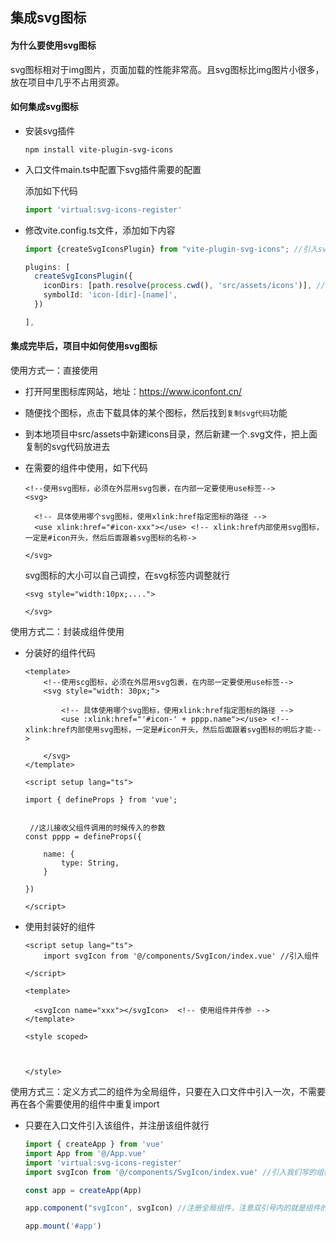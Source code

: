 ## 集成svg图标



#### 为什么要使用svg图标

svg图标相对于img图片，页面加载的性能非常高。且svg图标比img图片小很多，放在项目中几乎不占用资源。





#### 如何集成svg图标



- 安装svg插件

  ```shell
  npm install vite-plugin-svg-icons
  ```



- 入口文件main.ts中配置下svg插件需要的配置

  添加如下代码

  ```typescript
  import 'virtual:svg-icons-register'
  ```

  

- 修改vite.config.ts文件，添加如下内容

  ```typescript
  import {createSvgIconsPlugin} from "vite-plugin-svg-icons"; //引入svg插件暴露出来的createSvgIconsPlugin方法
  
  plugins: [
    createSvgIconsPlugin({
      iconDirs: [path.resolve(process.cwd(), 'src/assets/icons')], //设定svg图标存放的目录为src/assets/icons
      symbolId: 'icon-[dir]-[name]',
    })
  
  ],
  ```



#### 集成完毕后，项目中如何使用svg图标



使用方式一：直接使用

- 打开阿里图标库网站，地址：https://www.iconfont.cn/

- 随便找个图标，点击下载具体的某个图标，然后找到`复制svg代码`功能

- 到本地项目中src/assets中新建icons目录，然后新建一个.svg文件，把上面复制的svg代码放进去

- 在需要的组件中使用，如下代码

  ```vue
  <!--使用svg图标，必须在外层用svg包裹，在内部一定要使用use标签-->
  <svg>
  
    <!-- 具体使用哪个svg图标，使用xlink:href指定图标的路径 -->
    <use xlink:href="#icon-xxx"></use> <!-- xlink:href内部使用svg图标，一定是#icon开头，然后后面跟着svg图标的名称->
  
  </svg>
  ```

  svg图标的大小可以自己调控，在svg标签内调整就行

  ```vue
  <svg style="width:10px;....">
  
  </svg>
  ```



使用方式二：封装成组件使用

- 分装好的组件代码

  ```vue
  <template>
      <!--使用scg图标，必须在外层用svg包裹，在内部一定要使用use标签-->
      <svg style="width: 30px;">
  
          <!-- 具体使用哪个svg图标，使用xlink:href指定图标的路径 -->
          <use :xlink:href="'#icon-' + pppp.name"></use> <!-- xlink:href内部使用svg图标，一定是#icon开头，然后后面跟着svg图标的明后才能-->
  
      </svg>
  </template>
  
  <script setup lang="ts">
  
  import { defineProps } from 'vue';
  
  
   //这儿接收父组件调用的时候传入的参数
  const pppp = defineProps({
  
      name: {
          type: String,
      }
  
  })
  
  </script>
  
  ```

- 使用封装好的组件

  ```vue
  <script setup lang="ts">
      import svgIcon from '@/components/SvgIcon/index.vue' //引入组件
  
  </script>
  
  <template>
  
    <svgIcon name="xxx"></svgIcon>  <!-- 使用组件并传参 -->
  </template>
  
  <style scoped>
  
  
  
  </style>
  
  ```
  
  

使用方式三：定义方式二的组件为全局组件，只要在入口文件中引入一次，不需要再在各个需要使用的组件中重复import

- 只要在入口文件引入该组件，并注册该组件就行

  ```typescript
  import { createApp } from 'vue'
  import App from '@/App.vue'
  import 'virtual:svg-icons-register'
  import svgIcon from '@/components/SvgIcon/index.vue' //引入我们写的组件
  
  const app = createApp(App)
  
  app.component("svgIcon", svgIcon) //注册全局组件，注意双引号内的就是组件的名称，那么后面只能使用<svgIcon ....></svgIcon>
  
  app.mount('#app')
  
  ```

  